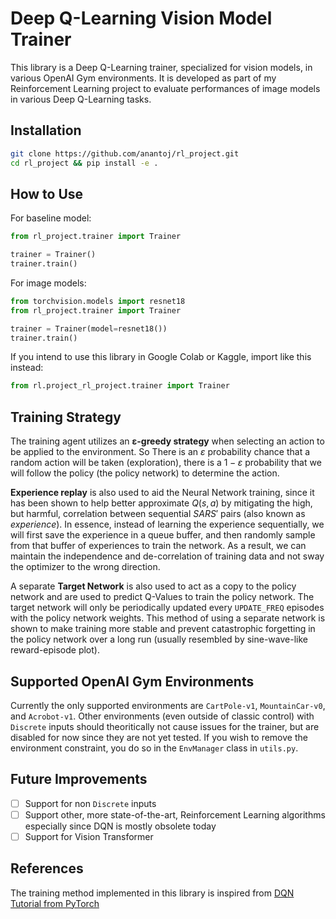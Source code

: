 # Deep Q-Learning Vision Model Trainer

This library is a Deep Q-Learning trainer, specialized for vision models, in various OpenAI Gym environments. It is developed as part of my Reinforcement Learning project to evaluate performances of image models in various Deep Q-Learning tasks.

## Installation

```bash
git clone https://github.com/anantoj/rl_project.git
cd rl_project && pip install -e .
```

## How to Use

For baseline model:

```py
from rl_project.trainer import Trainer

trainer = Trainer()
trainer.train()
```

For image models:

```py
from torchvision.models import resnet18
from rl_project.trainer import Trainer

trainer = Trainer(model=resnet18())
trainer.train()
```

If you intend to use this library in Google Colab or Kaggle, import like this instead:

```py
from rl.project_rl_project.trainer import Trainer
```

## Training Strategy

The training agent utilizes an **ε-greedy strategy** when selecting an action to be applied to the environment. So There is an $ε$ probability chance that a random action will be taken (exploration), there is a $1-ε$ probability that we will follow the policy (the policy network) to determine the action. 

**Experience replay** is also used to aid the Neural Network training, since it has been shown to help better approximate $Q(s, a)$ by mitigating the high, but harmful, correlation between sequential $S A R S'$ pairs (also known as *experience*). In essence, instead of learning the experience sequentially, we will first save the experience in a queue buffer, and then randomly sample from that buffer of experiences to train the network. As a result, we can maintain the independence and de-correlation of training data and not sway the optimizer to the wrong direction.

A separate **Target Network** is also used to act as a copy to the policy network and are used to predict Q-Values to train the policy network. The target network will only be periodically updated every `UPDATE_FREQ` episodes with the policy network weights. This method of using a separate network is shown to make training more stable and prevent catastrophic forgetting in the policy network over a long run (usually resembled by sine-wave-like reward-episode plot).

## Supported OpenAI Gym Environments

Currently the only supported environments are `CartPole-v1`, `MountainCar-v0`, and `Acrobot-v1`. 
Other environments (even outside of classic control) with `Discrete` inputs should theoritically not cause issues for the trainer, but are disabled for now since they are not yet tested.
If you wish to remove the environment constraint, you do so in the `EnvManager` class in `utils.py`.

## Future Improvements

- [ ] Support for non `Discrete` inputs
- [ ] Support other, more state-of-the-art, Reinforcement Learning algorithms especially since DQN is mostly obsolete today
- [ ] Support for Vision Transformer

## References

The training method implemented in this library is inspired from [DQN Tutorial from PyTorch](https://pytorch.org/tutorials/intermediate/reinforcement_q_learning.html)
